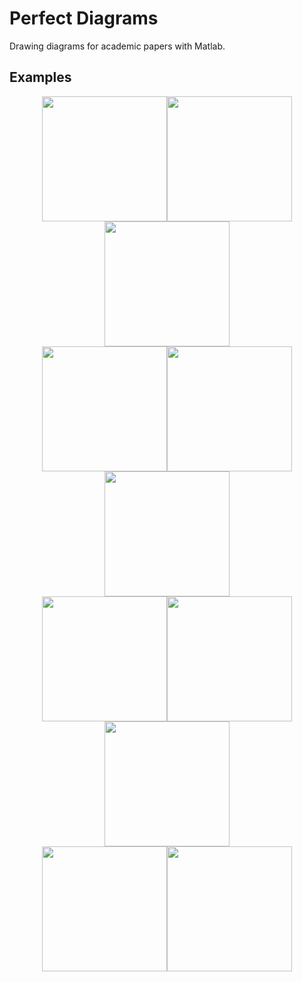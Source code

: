 # Perfect Diagrams
Drawing diagrams for academic papers with Matlab.

## Examples
<center class="half">
    <img src="https://github.com/jiayunz/Perfect_Diagrams/blob/master/figures/example_1.png" width="200"/><img src="https://github.com/jiayunz/Perfect_Diagrams/blob/master/figures/example_2.png" width="200"/><img src="https://github.com/jiayunz/Perfect_Diagrams/blob/master/figures/example_3.png" width="200"/>
</center>

<center class="half">
    <img src="https://github.com/jiayunz/Perfect_Diagrams/blob/master/figures/example_4.png" width="200"/><img src="https://github.com/jiayunz/Perfect_Diagrams/blob/master/figures/example_5.png" width="200"/><img src="https://github.com/jiayunz/Perfect_Diagrams/blob/master/figures/example_6.png" width="200"/>
</center>

<center class="half">
    <img src="https://github.com/jiayunz/Perfect_Diagrams/blob/master/figures/example_7.png" width="200"/><img src="https://github.com/jiayunz/Perfect_Diagrams/blob/master/figures/example_8.png" width="200"/><img src="https://github.com/jiayunz/Perfect_Diagrams/blob/master/figures/example_9.png" width="200"/>
</center>

<center class="half">
    <img src="https://github.com/jiayunz/Perfect_Diagrams/blob/master/figures/example_10.png" width="200"/><img src="https://github.com/jiayunz/Perfect_Diagrams/blob/master/figures/example_11.png" width="200"/>
</center>